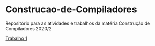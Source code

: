 # Construcao-de-Compiladores
Repositório para as atividades e trabalhos da matéria Construção de Compiladores 2020/2

[Trabalho 1](https://github.com/Caotichazard/Construcao-de-Compiladores/tree/main/Trabalho-1)
